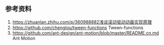 



## 参考资料

1. https://zhuanlan.zhihu.com/p/360988882浅谈滚动驱动动画实现原理
2. https://github.com/chenglou/tween-functions Tween-functions
3. https://github.com/ant-design/ant-motion/blob/master/README.cn.md Ant Motion

